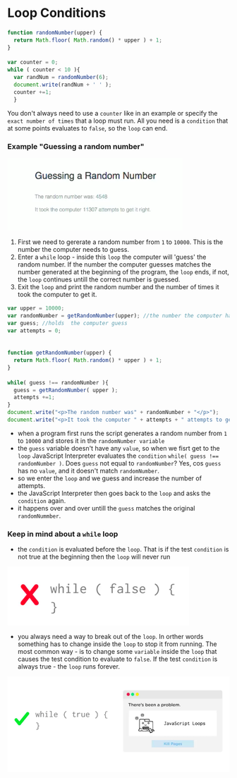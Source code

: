 # Loop Conditions

```js
function randomNumber(upper) {
  return Math.floor( Math.random() * upper ) + 1;
}

var counter = 0;
while ( counter < 10 ){
  var randNum = randomNumber(6);
  document.write(randNum + ' ' );
  counter +=1;
  }
  ```
You don't always need to use a `counter` like in an example or specify the `exact number of times` that a loop must run. All you need is a `condition` that at some points evaluates to `false`, so the `loop` can end. 

### Example "Guessing a random number"

![while-loop-example](../while-loop-example.png)

1.  First we need to gererate a random number from `1` to `10000`. This is the number the computer needs to guess.
2.  Enter a `while` loop - inside this `loop` the computer will 'guess' the random number. If the number the computer guesses matches the number generated at the beginning of the program, the `loop` ends, if not, the `loop` continues untill the correct number is guessed. 
3. Exit the `loop` and print the random number and the number of times it took the computer to get it. 

```js
var upper = 10000;
var randomNumber = getRandomNumber(upper); //the number the computer has to guess
var guess; //holds  the computer guess
var attempts = 0;


function getRandomNumber(upper) {
  return Math.floor( Math.random() * upper ) + 1;
}

while( guess !== randomNumber ){
  guess = getRandomNumber( upper );
  attempts +=1;
}
document.write("<p>The random number was" + randomNumber + "</p>");
document.write("<p>It took the computer " + attempts + " attempts to get it right.</p>");
```
* when a program first runs the script generates a random number from `1` to `10000` and stores it in the `randomNumber variable`
* the `guess` variable doesn't have any `value`, so when we fisrt get to the `loop` JavaScript Interpreter evaluates the `condition` `while( guess !== randomNumber )`. Does `guess` not equal to `randomNumber`? Yes, cos `guess` has no `value`, and it doesn't match `randomNumber`. 
* so we enter the `loop` and we guess and increase the number of attempts. 
* the JavaScript Interpreter then goes back to the `loop` and asks the `condition` again. 
* it happens over and over untill the `guess` matches the original `randomNummber`.

### Keep in mind about a `while` loop

* the `condition` is evaluated before the `loop`. That is if the test `condition` is not true at the beginning then the `loop` will never run

![while-loop-condition](../while-loop-condition.png)

* you always need a way to break out of the `loop`. In orther words something has to change inside the `loop` to stop it from running. The most common way - is to change some `variable` inside the `loop` that causes the test condition to evaluate to `false`. If the test `condition` is always true - the `loop` runs forever. 

![endless-loop](../endless-loop.png)



